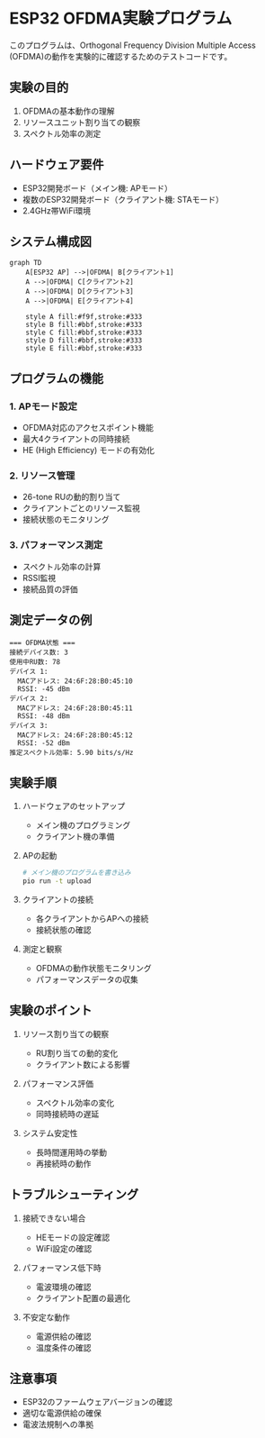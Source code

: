 # ESP32 OFDMA実験プログラム

このプログラムは、Orthogonal Frequency Division Multiple Access (OFDMA)の動作を実験的に確認するためのテストコードです。

## 実験の目的

1. OFDMAの基本動作の理解
2. リソースユニット割り当ての観察
3. スペクトル効率の測定

## ハードウェア要件

- ESP32開発ボード（メイン機: APモード）
- 複数のESP32開発ボード（クライアント機: STAモード）
- 2.4GHz帯WiFi環境

## システム構成図

```mermaid
graph TD
    A[ESP32 AP] -->|OFDMA| B[クライアント1]
    A -->|OFDMA| C[クライアント2]
    A -->|OFDMA| D[クライアント3]
    A -->|OFDMA| E[クライアント4]
    
    style A fill:#f9f,stroke:#333
    style B fill:#bbf,stroke:#333
    style C fill:#bbf,stroke:#333
    style D fill:#bbf,stroke:#333
    style E fill:#bbf,stroke:#333
```

## プログラムの機能

### 1. APモード設定
- OFDMA対応のアクセスポイント機能
- 最大4クライアントの同時接続
- HE (High Efficiency) モードの有効化

### 2. リソース管理
- 26-tone RUの動的割り当て
- クライアントごとのリソース監視
- 接続状態のモニタリング

### 3. パフォーマンス測定
- スペクトル効率の計算
- RSSI監視
- 接続品質の評価

## 測定データの例

```
=== OFDMA状態 ===
接続デバイス数: 3
使用中RU数: 78
デバイス 1:
  MACアドレス: 24:6F:28:B0:45:10
  RSSI: -45 dBm
デバイス 2:
  MACアドレス: 24:6F:28:B0:45:11
  RSSI: -48 dBm
デバイス 3:
  MACアドレス: 24:6F:28:B0:45:12
  RSSI: -52 dBm
推定スペクトル効率: 5.90 bits/s/Hz
```

## 実験手順

1. ハードウェアのセットアップ
   - メイン機のプログラミング
   - クライアント機の準備

2. APの起動
   ```bash
   # メイン機のプログラムを書き込み
   pio run -t upload
   ```

3. クライアントの接続
   - 各クライアントからAPへの接続
   - 接続状態の確認

4. 測定と観察
   - OFDMAの動作状態モニタリング
   - パフォーマンスデータの収集

## 実験のポイント

1. リソース割り当ての観察
   - RU割り当ての動的変化
   - クライアント数による影響

2. パフォーマンス評価
   - スペクトル効率の変化
   - 同時接続時の遅延

3. システム安定性
   - 長時間運用時の挙動
   - 再接続時の動作

## トラブルシューティング

1. 接続できない場合
   - HEモードの設定確認
   - WiFi設定の確認

2. パフォーマンス低下時
   - 電波環境の確認
   - クライアント配置の最適化

3. 不安定な動作
   - 電源供給の確認
   - 温度条件の確認

## 注意事項

- ESP32のファームウェアバージョンの確認
- 適切な電源供給の確保
- 電波法規制への準拠 